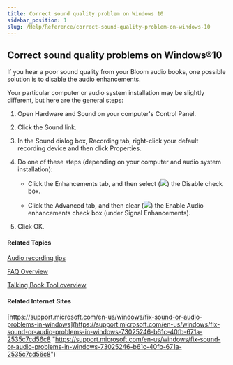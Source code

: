 ```yaml
---
title: Correct sound quality problem on Windows 10
sidebar_position: 1
slug: /Help/Reference/correct-sound-quality-problem-on-windows-10
---
```


## Correct sound quality problems on Windows®10

If you hear a poor sound quality from your Bloom audio books, one possible solution is to disable the audio enhancements.

Your particular computer or audio system installation may be slightly different, but here are the general steps:

1.  Open Hardware and Sound on your computer's Control Panel.
    
2.  Click the Sound link.
    
3.  In the Sound dialog box, Recording tab, right-click your default recording device and then click Properties.
    
4.  Do one of these steps (depending on your computer and audio system installation):
    
    -   Click the Enhancements tab, and then select (![](/ref-docs-assets/images/CheckedBox.PNG)) the Disable check box.
        
    -   Click the Advanced tab, and then clear (![](/ref-docs-assets/images/UncheckedBox.PNG)) the Enable Audio enhancements check box (under Signal Enhancements).
        
5.  Click OK.
    

#### Related Topics

[Audio recording tips](Recording_tips.md)

[FAQ Overview](../../../FAQ/New_Topic.md)

[Talking Book Tool overview](Talking_Book_Tool_overview.md)

#### Related Internet Sites

[https://support.microsoft.com/en-us/windows/fix-sound-or-audio-problems-in-windows](https://support.microsoft.com/en-us/windows/fix-sound-or-audio-problems-in-windows-73025246-b61c-40fb-671a-2535c7cd56c8 "https://support.microsoft.com/en-us/windows/fix-sound-or-audio-problems-in-windows-73025246-b61c-40fb-671a-2535c7cd56c8")